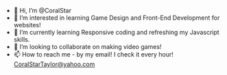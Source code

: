 - 👋 Hi, I’m @CoralStar
- 👀 I’m interested in learning Game Design and Front-End Development for websites!
- 🌱 I’m currently learning Responsive coding and refreshing my Javascript skills.
- 💞️ I’m looking to collaborate on making video games!
- 📫 How to reach me - by my email! I check it every hour! CoralStarTaylor@yahoo.com

<!---
CoralStar/CoralStar is a ✨ special ✨ repository because its `README.md` (this file) appears on your GitHub profile.
You can click the Preview link to take a look at your changes.
--->
